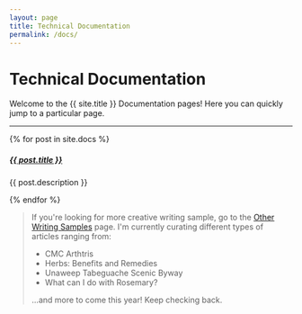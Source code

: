 ```yaml
---
layout: page
title: Technical Documentation
permalink: /docs/
---
```


# Technical Documentation

Welcome to the {{ site.title }} Documentation pages! Here you can quickly jump to a 
particular page.

<div class="section-index">
    <hr class="panel-line">
    {% for post in site.docs  %}        
    <div class="entry">
    <h5><a href="{{ post.url | prepend: site.baseurl }}">{{ post.title }}</a></h5>
    <p>{{ post.description }}</p>
    </div>{% endfor %}
</div>

>If you're looking for more creative writing sample, go to the [Other Writing Samples](news.md) page.  I'm currently curating different types of articles ranging from:
>- CMC Arthtris
>- Herbs: Benefits and Remedies
>- Unaweep Tabeguache Scenic Byway
>- What can I do with Rosemary?
>
>...and more to come this year!  Keep checking back.